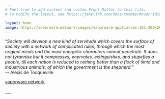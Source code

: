 ```yaml
---
# Feel free to add content and custom Front Matter to this file.
# To modify the layout, see https://jekyllrb.com/docs/themes/#overriding-theme-defaults

layout: home
image: https://vaporware.network/images/vaporware-appliances-30s-200x200-preview.jpg
---
```


“_Society will develop a new kind of servitude which covers the surface of society with a network of complicated rules, through which the most original minds and the most energetic characters cannot penetrate. It does not tyrannise but it compresses, enervates, extinguishes, and stupefies a people, till each nation is reduced to nothing better than a flock of timid and industrious animals, of which the government is the shepherd._”  
-- Alexis de Tocqueville

[vaporware.network](https://vaporware.network)

<div style="height: 0.5em;">
</div>
---
